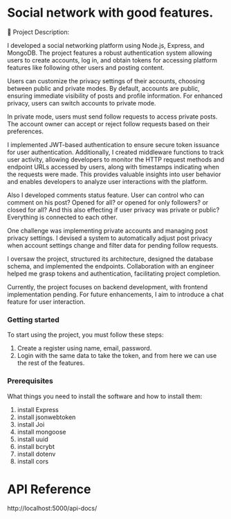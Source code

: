 
# Social network with good features.



🌟 Project Description:

I developed a social networking platform using Node.js, Express, and MongoDB. The project features a robust authentication system allowing users to create accounts, log in, and obtain tokens for accessing platform features like following other users and posting content.

Users can customize the privacy settings of their accounts, choosing between public and private modes. By default, accounts are public, ensuring immediate visibility of posts and profile information. For enhanced privacy, users can switch accounts to private mode.

In private mode, users must send follow requests to access private posts. The account owner can accept or reject follow requests based on their preferences.

I implemented JWT-based authentication to ensure secure token issuance for user authentication. Additionally, I created middleware functions to track user activity, allowing developers to monitor the HTTP request methods and endpoint URLs accessed by users, along with timestamps indicating when the requests were made. This provides valuable insights into user behavior and enables developers to analyze user interactions with the platform.

Also I developed comments status feature.
User can control who can comment on his post? Opened for all? or opened for only followers? or closed for all? 
And this also effecting if user privacy was private or public? 
Everything is connected to each other.

One challenge was implementing private accounts and managing post privacy settings. I devised a system to automatically adjust post privacy when account settings change and filter data for pending follow requests.

I oversaw the project, structured its architecture, designed the database schema, and implemented the endpoints. Collaboration with an engineer helped me grasp tokens and authentication, facilitating project completion.

Currently, the project focuses on backend development, with frontend implementation pending. For future enhancements, I aim to introduce a chat feature for user interaction.

### Getting started
To start using the project, you must follow these steps:
1) Create a register using name, email, password.
2) Login with the same data to take the token, and from here we can use the rest of the features.

### Prerequisites
What things you need to install the software and how to install them:
1) install Express
2) install jsonwebtoken
3) install Joi 
4) install mongoose 
5) install uuid
6) install bcrybt
7) install dotenv
8) install cors





# API Reference
http://localhost:5000/api-docs/
